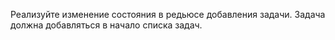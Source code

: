 Реализуйте изменение состояния в редьюсе добавления задачи. Задача должна добавляться в начало списка задач.